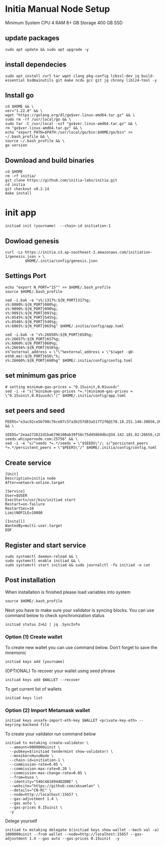 # Initia Manual Node Setup

Minimum System
CPU	4
RAM	8+ GB
Storage	400 GB SSD

## update packages
```
sudo apt update && sudo apt upgrade -y
```

## install dependecies
```
sudo apt install curl tar wget clang pkg-config libssl-dev jq build-essential bsdmainutils git make ncdu gcc git jq chrony liblz4-tool -y
```
## Install go 
```
cd $HOME && \
ver="1.22.0" && \
wget "https://golang.org/dl/go$ver.linux-amd64.tar.gz" && \
sudo rm -rf /usr/local/go && \
sudo tar -C /usr/local -xzf "go$ver.linux-amd64.tar.gz" && \
rm "go$ver.linux-amd64.tar.gz" && \
echo "export PATH=$PATH:/usr/local/go/bin:$HOME/go/bin" >> ~/.bash_profile && \
source ~/.bash_profile && \
go version
```
## Download and build binaries
```
cd $HOME
rm -rf initia/
git clone https://github.com/initia-labs/initia.git
cd initia
git checkout v0.2.14
make install
```

# init app
```
initiad init (yourname)  --chain-id initiation-1
```
## Dowload genesis
```
curl -Ls https://initia.s3.ap-southeast-1.amazonaws.com/initiation-1/genesis.json > \
         $HOME/.initia/config/genesis.json
```
## Settings Port 
```
echo "export N_PORT="15"" >> $HOME/.bash_profile
source $HOME/.bash_profile
```
```
sed -i.bak -e "s%:1317%:${N_PORT}317%g;
s%:8080%:${N_PORT}080%g;
s%:9090%:${N_PORT}090%g;
s%:9091%:${N_PORT}091%g;
s%:8545%:${N_PORT}545%g;
s%:8546%:${N_PORT}546%g;
s%:6065%:${N_PORT}065%g" $HOME/.initia/config/app.toml
```
```
sed -i.bak -e "s%:26658%:${N_PORT}658%g;
s%:26657%:${N_PORT}657%g;
s%:6060%:${N_PORT}060%g;
s%:26656%:${N_PORT}656%g;
s%^external_address = \"\"%external_address = \"$(wget -qO- eth0.me):${N_PORT}656\"%;
s%:26660%:${N_PORT}660%g" $HOME/.initia/config/config.toml
```
## set minimum  gas price
```
# setting minimum-gas-prices = "0.15uinit,0.01uusdc"
sed -i -e "s|^minimum-gas-prices *=.*|minimum-gas-prices = \"0.15uinit,0.01uusdc\"|" $HOME/.initia/config/app.toml
```

## set peers and seed
```
PEERS="e3ac92ce5b790c76ce07c5fa3b257d83a517f2f6@178.18.251.146:30656,2692225700832eb9b46c7b3fc6e4dea2ec044a78@34.126.156.141:26656,2a574706e4a1eba0e5e46733c232849778faf93b@84.247.137.184:53456,40d3f977d97d3c02bd5835070cc139f289e774da@168.119.10.134:26313,1f6633bc18eb06b6c0cab97d72c585a6d7a207bc@65.109.59.22:25756,4a988797d8d8473888640b76d7d238b86ce84a2c@23.158.24.168:26656,e3679e68616b2cd66908c460d0371ac3ed7795aa@176.34.17.102:26656,d2a8a00cd5c4431deb899bc39a057b8d8695be9e@138.201.37.195:53456,329227cf8632240914511faa9b43050a34aa863e@43.131.13.84:26656,517c8e70f2a20b8a3179a30fe6eb3ad80c407c07@37.60.231.212:26656,07632ab562028c3394ee8e78823069bfc8de7b4c@37.27.52.25:19656,028999a1696b45863ff84df12ebf2aebc5d40c2d@37.27.48.77:26656,3c44f7dbb473fee6d6e5471f22fa8d8095bd3969@185.219.142.137:53456,8db320e665dbe123af20c4a5c667a17dc146f4d0@51.75.144.149:26656,c424044f3249e73c050a7b45eb6561b52d0db456@158.220.124.183:53456,767fdcfdb0998209834b929c59a2b57d474cc496@207.148.114.112:26656,edcc2c7098c42ee348e50ac2242ff897f51405e9@65.109.34.205:36656,140c332230ac19f118e5882deaf00906a1dba467@185.219.142.119:53456,4eb031b59bd0210481390eefc656c916d47e7872@37.60.248.151:53456,ff9dbc6bb53227ef94dc75ab1ddcaeb2404e1b0b@178.170.47.171:26656,ffb9874da3e0ead65ad62ac2b569122f085c0774@149.28.134.228:26656" && \

SEEDS="2eaa272622d1ba6796100ab39f58c75d458b9dbc@34.142.181.82:26656,c28827cb96c14c905b127b92065a3fb4cd77d7f6@testnet-seeds.whispernode.com:25756" && \
sed -i -e "s/^seeds *=.*/seeds = \"$SEEDS\"/; s/^persistent_peers *=.*/persistent_peers = \"$PEERS\"/" $HOME/.initia/config/config.toml
```

## Create service
```
[Unit]
Description=initia node
After=network-online.target

[Service]
User=$USER
ExecStart=/usr/bin/initiad start
Restart=on-failure
RestartSec=10
LimitNOFILE=10000

[Install]
WantedBy=multi-user.target
EOF
```
## Register and start service
```
sudo systemctl daemon-reload && \
sudo systemctl enable initiad && \
sudo systemctl start initiad && sudo journalctl -fu initiad -o cat
```

## Post installation

When installation is finished please load variables into system
```
source $HOME/.bash_profile
```

Next you have to make sure your validator is syncing blocks. You can use command below to check synchronization status
```
initiad status 2>&1 | jq .SyncInfo
```

### Option (1) Create wallet
To create new wallet you can use command below. Don’t forget to save the mnemonic
```
initiad keys add (yourname)
```

(OPTIONAL) To recover your wallet using seed phrase
```
initiad keys add $WALLET --recover
```

To get current list of wallets
```
initiad keys list
```


### Option (2) Import Metamask wallet
```
initiad keys unsafe-import-eth-key $WALLET <private-key-eth> --keyring-backend file
```

To create your validator run command below
```
initiad tx mstaking create-validator \
  --amount=9000000uinit \
  --pubkey=$(initiad tendermint show-validator) \
  --moniker=HusoNode \
  --chain-id=initiation-1 \
  --commission-rate=0.05 \
  --commission-max-rate=0.20 \
  --commission-max-change-rate=0.05 \
  --from=huso \
  --identity="546C4A18944D2DBE" \
  --website="https://github.com/aksamlan" \
  --details="CN-RC" \
  --node=http://localhost:15657 \
  --gas-adjustment 1.4 \
  --gas auto \
  --gas-prices 0.15uinit \
  -y
```
Delege yourself
```
initiad tx mstaking delegate $(initiad keys show wallet --bech val -a)  1000000uinit --from wallet --node=http://localhost:15657 --gas-adjustment 1.4 --gas auto --gas-prices 0.15uinit  -y
```
